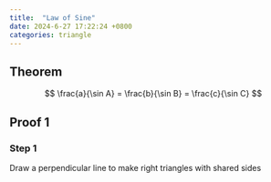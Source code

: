 ```yaml
---
title:  "Law of Sine"
date: 2024-6-27 17:22:24 +0800
categories: triangle
---
```


## Theorem 

$$
\frac{a}{\sin A} = \frac{b}{\sin B} = \frac{c}{\sin C}
$$
## Proof 1

### Step 1
Draw a perpendicular line to make right triangles with shared sides
